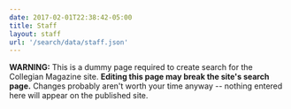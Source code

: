 ```yaml
---
date: 2017-02-01T22:38:42-05:00
title: Staff
layout: staff
url: '/search/data/staff.json'
---
```


**WARNING:** This is a dummy page required to create search for the Collegian Magazine site. **Editing this page may break the site's search page.** Changes probably aren't worth your time anyway -- nothing entered here will appear on the published site.
